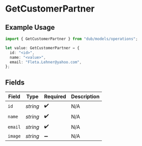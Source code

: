 # GetCustomerPartner

## Example Usage

```typescript
import { GetCustomerPartner } from "dub/models/operations";

let value: GetCustomerPartner = {
  id: "<id>",
  name: "<value>",
  email: "Fleta.Lehner@yahoo.com",
};
```

## Fields

| Field              | Type               | Required           | Description        |
| ------------------ | ------------------ | ------------------ | ------------------ |
| `id`               | *string*           | :heavy_check_mark: | N/A                |
| `name`             | *string*           | :heavy_check_mark: | N/A                |
| `email`            | *string*           | :heavy_check_mark: | N/A                |
| `image`            | *string*           | :heavy_minus_sign: | N/A                |